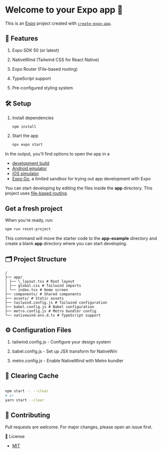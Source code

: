 # Welcome to your Expo app 👋

This is an [Expo](https://expo.dev) project created with [`create-expo-app`](https://www.npmjs.com/package/create-expo-app).

## 🚀 Features

1. Expo SDK 50 (or latest)

2. NativeWind (Tailwind CSS for React Native)

3. Expo Router (File-based routing)

4. TypeScript support

5. Pre-configured styling system

## 🛠️ Setup

1. Install dependencies

   ```bash
   npm install
   ```

2. Start the app

   ```bash
   npx expo start
   ```

In the output, you'll find options to open the app in a

- [development build](https://docs.expo.dev/develop/development-builds/introduction/)
- [Android emulator](https://docs.expo.dev/workflow/android-studio-emulator/)
- [iOS simulator](https://docs.expo.dev/workflow/ios-simulator/)
- [Expo Go](https://expo.dev/go), a limited sandbox for trying out app development with Expo

You can start developing by editing the files inside the **app** directory. This project uses [file-based routing](https://docs.expo.dev/router/introduction).

## Get a fresh project

When you're ready, run:

```bash
npm run reset-project
```

This command will move the starter code to the **app-example** directory and create a blank **app** directory where you can start developing.

## 🗂 Project Structure

```tree
/
├── app/
│ ├── \_layout.tsx # Root layout
│ ├── global.css # Tailwind imports
│ └── index.tsx # Home screen
├── components/ # Shared components
├── assets/ # Static assets
├── tailwind.config.js # Tailwind configuration
├── babel.config.js # Babel configuration
├── metro.config.js # Metro bundler config
└── nativewind-env.d.ts # TypeScript support
```

## ⚙️ Configuration Files

1. tailwind.config.js - Configure your design system

2. babel.config.js - Set up JSX transform for NativeWin

3. metro.config.js - Enable NativeWind with Metro bundler

## 🔄 Clearing Cache

```sh

npm start -- --clear
# or
yarn start --clear

```

## 🤝 Contributing

Pull requests are welcome. For major changes, please open an issue first.

📄 License

- [MIT](https://choosealicense.com/licenses/mit/)
